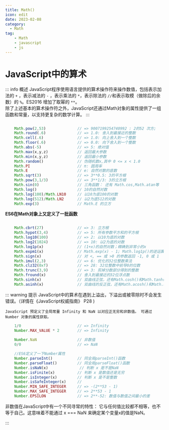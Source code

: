 ```yaml
---
title: Math()
icon: edit
date: 2023-02-08
category:
  - Math
tag:
    - Math
    - javascript
    - js
---
```


# JavaScript中的算术

::: info 概述
JavaScript程序使用语言提供的算术操作符来操作数值，包括表示加法的 `+` ，表示减法的 `-` ，表示乘法的 `*`，表示除法的 `//`和表示取模（做除后的余数）的 `%`。ES2016 增加了取幂的 `**`。  
除了上述基本的算术操作符之外，JavaScript还通过Math对象的属性提供了一组函数和常量，以支持更复杂的数学计算。
:::

``` javascript

    Math.pow(2,53)              // => 9007199254740992 : 2的52 次方;
    Math.round(.6)              // => 1.0: 舍入到最接近的整数
    Math.cell(.6)               // => 1.0: 向上舍入到一个整数
    Math.floor(.6)              // => 0.0: 向下舍入到一个整数
    Math.abs(-5)                // => 5: 绝对值
    Math.max(x,y,z)             // 返回最大参数
    Math.min(x,y,z)             // 返回最小参数
    Math.random()               // 伪随机数x,其中 0 <= x < 1.0
    Math.PI                     // π: 圆周率
    Math.E                      // e: 自然对数的底数
    Math.sqrt(3)                // => 3**0.5: 3的平方根
    Math.pow(3,1/3)             // => 3**1/3: 3的立方根
    Math.sin(0)                 // 三角函数： 还有 Math.cos,Math.atan等
    Math.log()                  // 10的自然对数
    Math.log(100)/Math.LN10     // 以10为底100的对数
    Math.log(512)/Math.LN2      // 以2为底512的对数
    Math.exp(3)                 // Math.E 的立方


```

**ES6在Math对象上又定义了一批函数**

``` javascript

    Math.cbrt(27)               // => 3: 立方根
    Math.hypot(3,4)             // => 5: 所有参数平方和的平方根
    Math.log10(100)             // => 2: 以10为底的对数
    Math.log2(1024)             // => 10: 以2为底的对数
    Math.log1p(x)               // (1+x)的自然对数；精确到非常小的x
    Math.expm1(x)               // Math.exp(x) - 1; Math.log1p()的逆运算 
    Math.sign(x)                // 对 <, == 或 >0 的参数返回 -1, 0 或 1
    Math.imul(2,3)              // => 6: 优化的32位整数乘法
    Math.clz32(0xf)             // => 28: 32位整数中前导0的位数
    Math.trunc(3,9)             // => 3: 剪掉分数部分得到的整数
    Math.fround(x)              // 舍入到最接近的32位浮点数
    Math.sinh(x)                // 双曲线正弦，还有Math.cosh()和Math.tanh()
    Math.asinh(x)               // 双曲线的反正弦，还有Math.acosh()和Math.atanh()

```

::: warning 提示
    JavaScript中的算术在遇到上溢出，下溢出或被零除时不会发生错误。（详情在《JavaScript权威指南》 P28 )  

    JavaScript 预定义了全局常量 Infinity 和 NaN 以对应正无穷和非数值。 可通过Number 对象的属性获取。  

``` javascript
    1/0                         // => Infinity
    Number.MAX_VALUE * 2        // => Infinity
    
    Number.NaN                  // 非数值
    0/0                         // => NaN

    //ES6定义了一下Number属性
    Number.parseInt()           // 同全局parseInt()函数
    Number.parseFloat()         // 同全局parseFloat()函数
    Number.isNaN(x)              // 判断 x 是不是NaN
    Number.isFinite(x)          // 判断 x 是数值还是无穷
    Number.isInteger(x)         // 判断 x 是不是整数
    Number.isSafeInteger(x)     //
    Number.MIN_SAFE_INTEGER     // => -(2**53 - 1)
    Number.MAX_SAFE_INTEGER     // => 2**53 - 1
    Number.EPSILON              // => 2**-52: 数值与数值之间最小的差
```

非数值在JavaScript中有一个不同寻常的特性： 它与任何值比较都不相等，也不等于自己。这意味着不能通过
x === NaN 来确定某个变量x的值是NaN。

:::


